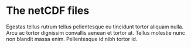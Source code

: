 # The netCDF files

Egestas tellus rutrum tellus pellentesque eu tincidunt tortor aliquam nulla. Arcu ac tortor dignissim convallis aenean et tortor at. Tellus molestie nunc non blandit massa enim. Pellentesque id nibh tortor id. 